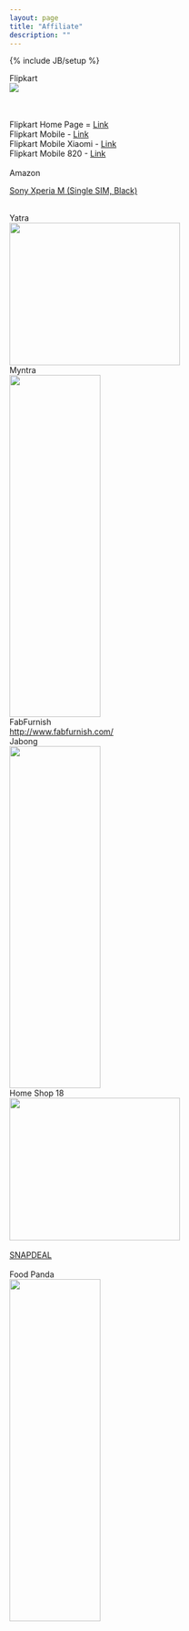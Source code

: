 ```yaml
---
layout: page
title: "Affiliate"
description: ""
---
```

{% include JB/setup %}

Flipkart <br />
<a href="http://www.flipkart.com/apple-iphone-5/p/itmdkmjpp5juv9ha?pid=MOBDKMJE4FTQHRZU&amp;affid=poloolopgm"><img src="http://img8a.flixcart.com/www/prod/images/buy_btn_1-161e3e31.png" /></a>

<br />
<br />
Flipkart Home Page = <a href="http://dl.flipkart.com/dl/?affid=poloolopgm" target="_blank">Link</a><br />
Flipkart Mobile - <a href="http://dl.flipkart.com/dl/offers?affid=poloolopgm" target="_blank">Link</a><br />
Flipkart Mobile Xiaomi - <a href="http://dl.flipkart.com/dl/mi/note-4g?affid=poloolopgm" target="_blank">Link</a><br />
Flipkart Mobile 820 - <a href="http://fkrt.it/RH9R0xNN" target="_blank">Link</a><br />
<br />
Amazon <br />
<script language="javascript" type="text/javascript"> var aax_size= '160x600'; var aax_pubname = 'existexist-21'; var aax_src='302'; </script><script language="javascript" src="http://c.amazon-adsystem.com/aax2/assoc.js" type="text/javascript"></script>

<a href="http://www.amazon.in/gp/product/B00EJBA7HC/ref=as_li_tf_tl?ie=UTF8&amp;camp=3626&amp;creative=24790&amp;creativeASIN=B00EJBA7HC&amp;linkCode=as2&amp;tag=existexist-21">Sony Xperia M (Single SIM, Black)</a><img alt="" border="0" src="http://ir-in.amazon-adsystem.com/e/ir?t=existexist-21&amp;l=as2&amp;o=31&amp;a=B00EJBA7HC" height="1" style="border: none !important; margin: 0px !important;" width="1" />

<br />
Yatra <br />
<a href="http://track.in.omgpm.com/?AID=533562&amp;MID=155512&amp;PID=7751&amp;CID=3993991&amp;CRID=33015&amp;WID=48729"><img border="0" src="http://track.in.omgpm.com/bs/?CRID=33015&amp;AID=533562&amp;PID=7751&amp;CID=3993991&amp;WID=48729" height="250" width="300" /></a>

<br />
Myntra <br />
<a href="http://track.in.omgpm.com/?AID=533562&amp;MID=349836&amp;PID=9640&amp;CID=3988696&amp;CRID=64463&amp;WID=48729" target="_blank"><img border="0" src="http://track.in.omgpm.com/bs/?CRID=64463&amp;AID=533562&amp;PID=9640&amp;CID=3988696&amp;WID=48729" height="600" width="160" /></a>


<br />
FabFurnish<br />
<a href="http://track.in.omgpm.com/?AID=533562&amp;MID=324020&amp;PID=9319&amp;CID=3988695&amp;WID=48729">http://www.fabfurnish.com/</a>

<br />
Jabong<br />
<a href="http://track.in.omgpm.com/?AID=533562&amp;MID=304697&amp;PID=9170&amp;CID=4081790&amp;CRID=45022&amp;WID=48729"><img border="0" src="http://track.in.omgpm.com/bs/?CRID=45022&amp;AID=533562&amp;PID=9170&amp;CID=4081790&amp;WID=48729" height="600" width="160" /></a>


<br />
Home Shop 18 <br />
<a href="http://track.in.omgpm.com/?AID=533562&amp;MID=331902&amp;PID=9394&amp;CID=4083729&amp;CRID=44837&amp;WID=48729"><img border="0" src="http://track.in.omgpm.com/bs/?CRID=44837&amp;AID=533562&amp;PID=9394&amp;CID=4083729&amp;WID=48729" height="250" width="300" /></a>

<br />
<br />
<a href="http://www.snapdeal.com/?utm_source=aff_prog&amp;utm_campaign=afts&amp;offer_id=16&amp;aff_id=8287">SNAPDEAL</a>
<br />
<br />
Food Panda <br />
<a href="http://track.in.omgpm.com/?AID=533562&amp;MID=348512&amp;PID=9629&amp;CID=4109066&amp;CRID=55496&amp;WID=48729"><img border="0" src="http://track.in.omgpm.com/bs/?CRID=55496&amp;AID=533562&amp;PID=9629&amp;CID=4109066&amp;WID=48729" height="600" width="160" /></a>